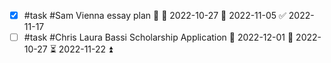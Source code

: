 - [x] #task #Sam  Vienna essay plan 🔼 🛫 2022-10-27 📅 2022-11-05 ✅ 2022-11-17
- [ ] #task #Chris Laura Bassi Scholarship Application 📅 2022-12-01 🛫 2022-10-27 ⏳ 2022-11-22 ⏫ 